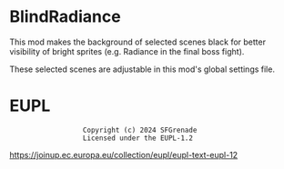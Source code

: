 # BlindRadiance

This mod makes the background of selected scenes black for better visibility of bright sprites (e.g. Radiance in the final boss fight).

These selected scenes are adjustable in this mod's global settings file.

# EUPL
                      Copyright (c) 2024 SFGrenade
                      Licensed under the EUPL-1.2
https://joinup.ec.europa.eu/collection/eupl/eupl-text-eupl-12

